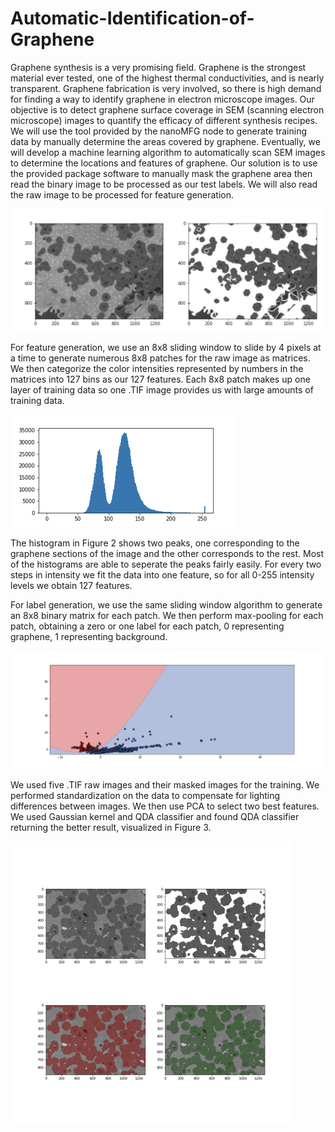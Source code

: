 # Automatic-Identification-of-Graphene
Graphene synthesis is a very promising field. Graphene is the strongest material ever tested, one of the highest thermal conductivities, and is nearly transparent. Graphene fabrication is very involved, so there is high demand for finding a way to identify graphene in electron microscope images. 
Our objective is to detect graphene surface coverage in SEM (scanning electron microscope) images to quantify the efficacy of different synthesis recipes. We will use the tool provided by the nanoMFG node to generate training data by manually determine the areas covered by graphene. Eventually, we will develop a machine learning algorithm to automatically scan SEM images to determine the locations and features of graphene. 
Our solution is to use the provided package software to manually mask the graphene area then read the binary image to be processed as our test labels. We will also read the raw image to be processed for feature generation. 

![raw](https://github.com/lipilian/Automatic-Identification-of-Graphene/blob/master/raw.png)

For feature generation, we use an 8x8 sliding window to slide by 4 pixels at a time to generate numerous 8x8 patches for the raw image as matrices. We then categorize the color intensities represented by numbers in the matrices into 127 bins as our 127 features. Each 8x8 patch makes up one layer of training data so one .TIF image provides us with large amounts of training data. 

![hist](https://github.com/lipilian/Automatic-Identification-of-Graphene/blob/master/hist.png)

The histogram in Figure 2 shows two peaks, one corresponding to the graphene sections of the image and the other corresponds to the rest. Most of the histograms are able to seperate the peaks fairly easily. For every two steps in intensity we fit the data into one feature, so for all 0-255 intensity levels we obtain 127 features. 

For label generation, we use the same sliding window algorithm to generate an 8x8 binary matrix for each patch. We then perform max-pooling for each patch, obtaining a zero or one label for each patch, 0 representing graphene, 1 representing background. 


![QDA](https://github.com/lipilian/Automatic-Identification-of-Graphene/blob/master/QDA.png)

We used five .TIF raw images and their masked images for the training. We performed standardization on the data to compensate for lighting differences between images. We then use PCA to select two best features. We used Gaussian kernel and QDA classifier and found QDA classifier returning the better result, visualized in Figure 3. 

![result](https://github.com/lipilian/Automatic-Identification-of-Graphene/blob/master/result.png)
